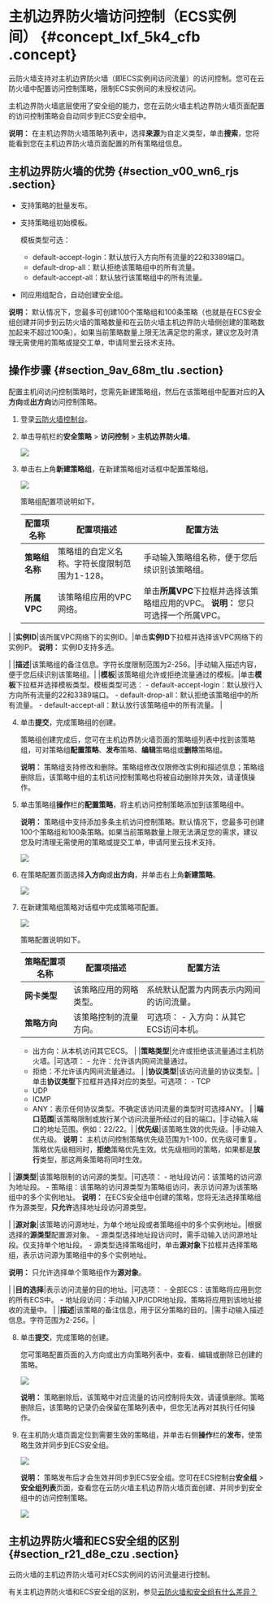 # 主机边界防火墙访问控制（ECS实例间） {#concept_lxf_5k4_cfb .concept}

云防火墙支持对主机边界防火墙（即ECS实例间访问流量）的访问控制。您可在云防火墙中配置访问控制策略，限制ECS实例间的未授权访问。

主机边界防火墙底层使用了安全组的能力，您在云防火墙主机边界防火墙页面配置的访问控制策略会自动同步到ECS安全组中。

**说明：** 在主机边界防火墙策略列表中，选择**来源**为自定义类型，单击**搜索**，您将能看到您在主机边界防火墙页面配置的所有策略组信息。

## 主机边界防火墙的优势 {#section_v00_wn6_rjs .section}

-   支持策略的批量发布。
-   支持策略组初始模板。

    模板类型可选：

    -   default-accept-login：默认放行入方向所有流量的22和3389端口。
    -   default-drop-all：默认拒绝该策略组中的所有流量。
    -   default-accept-all：默认放行该策略组中的所有流量。
-   同应用组配合，自动创建安全组。

**说明：** 默认情况下，您最多可创建100个策略组和100条策略（也就是在ECS安全组创建并同步到云防火墙的策略数量和在云防火墙主机边界防火墙侧创建的策略数加起来不超过100条）。如果当前策略数量上限无法满足您的需求，建议您及时清理无需使用的策略或提交工单，申请阿里云技术支持。

## 操作步骤 {#section_9av_68m_tlu .section}

配置主机间访问控制策略时，您需先新建策略组，然后在该策略组中配置对应的**入方向**或**出方向**访问控制策略。

1.  登录[云防火墙控制台](https://yundun.console.aliyun.com/?p=cfwnext#/overview)。
2.  单击导航栏的**安全策略** \> **访问控制** \> **主机边界防火墙**。

    ![](http://static-aliyun-doc.oss-cn-hangzhou.aliyuncs.com/assets/img/21269/156385978611761_zh-CN.png)

3.  单击右上角**新建策略组**，在新建策略组对话框中配置策略组。

    ![](http://static-aliyun-doc.oss-cn-hangzhou.aliyuncs.com/assets/img/21269/156385978711762_zh-CN.png)

    策略组配置项说明如下。

    |配置项名称|配置项描述|配置方法|
    |-----|-----|----|
    |**策略组名称**|策略组的自定义名称。字符长度限制范围为1-128。|手动输入策略组名称，便于您后续识别该策略组。|
    |**所属VPC**|该策略组应用的VPC网络。|单击**所属VPC**下拉框并选择该策略组应用的VPC。 **说明：** 您只可选择一个所属VPC。

 |
    |**实例ID**|该所属VPC网络下的实例ID。|单击**实例ID**下拉框并选择该VPC网络下的实例IP。 **说明：** 实例ID支持多选。

 |
    |**描述**|该策略组的备注信息。字符长度限制范围为2-256。|手动输入描述内容，便于您后续识别该策略组。|
    |**模板**|该策略组允许或拒绝流量通过的模板。|单击**模板**下拉框并选择模板类型。模板类型可选：     -   default-accept-login：默认放行入方向所有流量的22和3389端口。
    -   default-drop-all：默认拒绝该策略组中的所有流量。
    -   default-accept-all：默认放行该策略组中的所有流量。
 |

4.  单击**提交**，完成策略组的创建。

    策略组创建完成后，您可在主机边界防火墙页面的策略组列表中找到该策略组，可对策略组**配置策略**、**发布**策略、**编辑**策略组或**删除**策略组。

    **说明：** 策略组支持修改和删除。策略组修改仅限修改实例和描述信息；策略组删除后，该策略中组的主机访问控制策略也将被自动删除并失效，请谨慎操作。

5.  单击策略组**操作**栏的**配置策略**，将主机访问控制策略添加到该策略组中。

    **说明：** 策略组中支持添加多条主机访问控制策略。默认情况下，您最多可创建100个策略组和100条策略。如果当前策略数量上限无法满足您的需求，建议您及时清理无需使用的策略或提交工单，申请阿里云技术支持。

    ![](http://static-aliyun-doc.oss-cn-hangzhou.aliyuncs.com/assets/img/21269/156385978711763_zh-CN.png)

6.  在策略配置页面选择**入方向**或**出方向**，并单击右上角**新建策略**。

    ![](http://static-aliyun-doc.oss-cn-hangzhou.aliyuncs.com/assets/img/21269/156385978711764_zh-CN.png)

7.  在新建策略组策略对话框中完成策略项配置。

    ![](http://static-aliyun-doc.oss-cn-hangzhou.aliyuncs.com/assets/img/21269/156385978711765_zh-CN.png)

    策略配置说明如下。

    |策略配置项名称|配置项描述|配置方法|
    |-------|-----|----|
    |**网卡类型**|该策略应用的网略类型。|系统默认配置为内网表示内网间的访问流量。|
    |**策略方向**|该策略控制的流量方向。|可选项：     -   入方向：从其它ECS访问本机。
    -   出方向：从本机访问其它ECS。
 |
    |**策略类型**|允许或拒绝该流量通过主机防火墙。|可选项：     -   允许：允许该内网间流量通过。
    -   拒绝：不允许该内网间流量通过。
 |
    |**协议类型**|该访问流量的协议类型。|单击**协议类型**下拉框并选择对应的类型。可选项：     -   TCP
    -   UDP
    -   ICMP
    -   ANY：表示任何协议类型。不确定该访问流量的类型时可选择ANY。
 |
    |**端口范围**|该策略限制或放行某个访问流量所经过的目的端口。|手动输入端口的地址范围。例如：22/22。|
    |**优先级**|该策略生效的优先级。|手动输入优先级。 **说明：** 主机访问控制策略优先级范围为1-100，优先级可重复。策略优先级相同时，**拒绝**策略优先生效。优先级相同的策略，如果都是**放行**类型，那这两条策略将同时生效。

 |
    |**源类型**|该策略限制的访问源的类型。|可选项：     -   地址段访问：该策略的访问源为地址段。
    -   策略组：该策略的访问源类型为策略组访问，表示访问源为该策略组中的多个实例地址。
 **说明：** 在ECS安全组中创建的策略，您将无法选择策略组作为源类型，**只允许**选择地址段访问源类型。

 |
    |**源对象**|该策略访问源地址，为单个地址段或者策略组中的多个实例地址。|根据选择的**源类型**配置源对象。     -   源类型选择地址段访问时，需手动输入访问源地址段。仅支持单个地址段。
    -   源类型选择策略组时，单击**源对象**下拉框并选择策略组，表示访问源为策略组中的多个实例地址。

**说明：** 只允许选择单个策略组作为**源对象**。

 |
    |**目的选择**|表示访问流量的目的地址。|可选项：     -   全部ECS：该策略将应用到您的所有ECS中。
    -   地址段访问：手动输入IP/ICDR地址段。策略将应用到该地址接收的流量中。
 |
    |**描述**|该策略的备注信息，用于区分策略的目的。|需手动输入描述信息。字符范围为2-256。|

8.  单击**提交**，完成策略的创建。

    您可策略配置页面的入方向或出方向策略列表中，查看、编辑或删除已创建的策略。

    ![](http://static-aliyun-doc.oss-cn-hangzhou.aliyuncs.com/assets/img/21269/156385978747929_zh-CN.png)

    **说明：** 策略删除后，该策略中对应流量的访问控制将失效，请谨慎删除。策略删除后，该策略的记录仍会保留在策略列表中，但您无法再对其执行任何操作。

9.  在主机防火墙页面定位到需要生效的策略组，并单击右侧**操作**栏的**发布**，使策略生效并同步到ECS安全组。

    ![](http://static-aliyun-doc.oss-cn-hangzhou.aliyuncs.com/assets/img/21269/156385978747931_zh-CN.png)

    **说明：** 策略发布后才会生效并同步到ECS安全组。您可在ECS控制台**安全组** \> **安全组列表**页面，查看您在云防火墙主机边界防火墙页面创建、并同步到安全组中的访问控制策略。

    ![](http://static-aliyun-doc.oss-cn-hangzhou.aliyuncs.com/assets/img/21269/156385978847930_zh-CN.png)


## 主机边界防火墙和ECS安全组的区别 {#section_r21_d8e_czu .section}

云防火墙的主机边界防火墙可对ECS实例间的访问流量进行控制。

有关主机边界防火墙和ECS安全组的区别，参见[云防火墙和安全组有什么差异？](../../../../intl.zh-CN/常见问题/云防火墙和安全组有什么差异？.md#)

